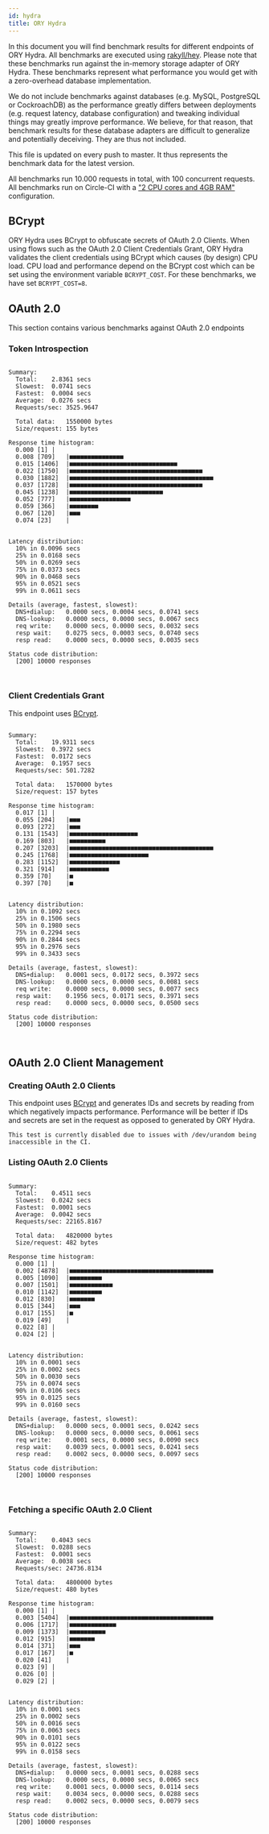 ```yaml
---
id: hydra
title: ORY Hydra
---
```


In this document you will find benchmark results for different endpoints of ORY Hydra. All benchmarks are executed
using [rakyll/hey](https://github.com/rakyll/hey). Please note that these benchmarks run against the in-memory storage
adapter of ORY Hydra. These benchmarks represent what performance you would get with a zero-overhead database implementation.

We do not include benchmarks against databases (e.g. MySQL, PostgreSQL or CockroachDB) as the performance greatly differs between
deployments (e.g. request latency, database configuration) and tweaking individual things may greatly improve performance.
We believe, for that reason, that benchmark results for these database adapters are difficult to generalize and potentially
deceiving. They are thus not included.

This file is updated on every push to master. It thus represents the benchmark data for the latest version.

All benchmarks run 10.000 requests in total, with 100 concurrent requests. All benchmarks run on Circle-CI with a
["2 CPU cores and 4GB RAM"](https://support.circleci.com/hc/en-us/articles/360000489307-Why-do-my-tests-take-longer-to-run-on-CircleCI-than-locally-)
configuration.

## BCrypt

ORY Hydra uses BCrypt to obfuscate secrets of OAuth 2.0 Clients. When using flows such as the OAuth 2.0 Client Credentials
Grant, ORY Hydra validates the client credentials using BCrypt which causes (by design) CPU load. CPU load and performance
depend on the BCrypt cost which can be set using the environment variable `BCRYPT_COST`. For these benchmarks,
we have set `BCRYPT_COST=8`.

## OAuth 2.0

This section contains various benchmarks against OAuth 2.0 endpoints

### Token Introspection

```

Summary:
  Total:	2.8361 secs
  Slowest:	0.0741 secs
  Fastest:	0.0004 secs
  Average:	0.0276 secs
  Requests/sec:	3525.9647
  
  Total data:	1550000 bytes
  Size/request:	155 bytes

Response time histogram:
  0.000 [1]	|
  0.008 [709]	|■■■■■■■■■■■■■■■
  0.015 [1406]	|■■■■■■■■■■■■■■■■■■■■■■■■■■■■■■
  0.022 [1750]	|■■■■■■■■■■■■■■■■■■■■■■■■■■■■■■■■■■■■■
  0.030 [1882]	|■■■■■■■■■■■■■■■■■■■■■■■■■■■■■■■■■■■■■■■■
  0.037 [1728]	|■■■■■■■■■■■■■■■■■■■■■■■■■■■■■■■■■■■■■
  0.045 [1238]	|■■■■■■■■■■■■■■■■■■■■■■■■■■
  0.052 [777]	|■■■■■■■■■■■■■■■■■
  0.059 [366]	|■■■■■■■■
  0.067 [120]	|■■■
  0.074 [23]	|


Latency distribution:
  10% in 0.0096 secs
  25% in 0.0168 secs
  50% in 0.0269 secs
  75% in 0.0373 secs
  90% in 0.0468 secs
  95% in 0.0521 secs
  99% in 0.0611 secs

Details (average, fastest, slowest):
  DNS+dialup:	0.0000 secs, 0.0004 secs, 0.0741 secs
  DNS-lookup:	0.0000 secs, 0.0000 secs, 0.0067 secs
  req write:	0.0000 secs, 0.0000 secs, 0.0032 secs
  resp wait:	0.0275 secs, 0.0003 secs, 0.0740 secs
  resp read:	0.0000 secs, 0.0000 secs, 0.0035 secs

Status code distribution:
  [200]	10000 responses



```

### Client Credentials Grant

This endpoint uses [BCrypt](#bcrypt).

```

Summary:
  Total:	19.9311 secs
  Slowest:	0.3972 secs
  Fastest:	0.0172 secs
  Average:	0.1957 secs
  Requests/sec:	501.7282
  
  Total data:	1570000 bytes
  Size/request:	157 bytes

Response time histogram:
  0.017 [1]	|
  0.055 [204]	|■■■
  0.093 [272]	|■■■
  0.131 [1543]	|■■■■■■■■■■■■■■■■■■■
  0.169 [803]	|■■■■■■■■■■
  0.207 [3203]	|■■■■■■■■■■■■■■■■■■■■■■■■■■■■■■■■■■■■■■■■
  0.245 [1768]	|■■■■■■■■■■■■■■■■■■■■■■
  0.283 [1152]	|■■■■■■■■■■■■■■
  0.321 [914]	|■■■■■■■■■■■
  0.359 [70]	|■
  0.397 [70]	|■


Latency distribution:
  10% in 0.1092 secs
  25% in 0.1506 secs
  50% in 0.1980 secs
  75% in 0.2294 secs
  90% in 0.2844 secs
  95% in 0.2976 secs
  99% in 0.3433 secs

Details (average, fastest, slowest):
  DNS+dialup:	0.0001 secs, 0.0172 secs, 0.3972 secs
  DNS-lookup:	0.0000 secs, 0.0000 secs, 0.0081 secs
  req write:	0.0000 secs, 0.0000 secs, 0.0077 secs
  resp wait:	0.1956 secs, 0.0171 secs, 0.3971 secs
  resp read:	0.0000 secs, 0.0000 secs, 0.0500 secs

Status code distribution:
  [200]	10000 responses



```

## OAuth 2.0 Client Management

### Creating OAuth 2.0 Clients

This endpoint uses [BCrypt](#bcrypt) and generates IDs and secrets by reading from  which negatively impacts
performance. Performance will be better if IDs and secrets are set in the request as opposed to generated by ORY Hydra.

```
This test is currently disabled due to issues with /dev/urandom being inaccessible in the CI.
```

### Listing OAuth 2.0 Clients

```

Summary:
  Total:	0.4511 secs
  Slowest:	0.0242 secs
  Fastest:	0.0001 secs
  Average:	0.0042 secs
  Requests/sec:	22165.8167
  
  Total data:	4820000 bytes
  Size/request:	482 bytes

Response time histogram:
  0.000 [1]	|
  0.002 [4878]	|■■■■■■■■■■■■■■■■■■■■■■■■■■■■■■■■■■■■■■■■
  0.005 [1090]	|■■■■■■■■■
  0.007 [1501]	|■■■■■■■■■■■■
  0.010 [1142]	|■■■■■■■■■
  0.012 [830]	|■■■■■■■
  0.015 [344]	|■■■
  0.017 [155]	|■
  0.019 [49]	|
  0.022 [8]	|
  0.024 [2]	|


Latency distribution:
  10% in 0.0001 secs
  25% in 0.0002 secs
  50% in 0.0030 secs
  75% in 0.0074 secs
  90% in 0.0106 secs
  95% in 0.0125 secs
  99% in 0.0160 secs

Details (average, fastest, slowest):
  DNS+dialup:	0.0000 secs, 0.0001 secs, 0.0242 secs
  DNS-lookup:	0.0000 secs, 0.0000 secs, 0.0061 secs
  req write:	0.0001 secs, 0.0000 secs, 0.0090 secs
  resp wait:	0.0039 secs, 0.0001 secs, 0.0241 secs
  resp read:	0.0002 secs, 0.0000 secs, 0.0097 secs

Status code distribution:
  [200]	10000 responses



```

### Fetching a specific OAuth 2.0 Client

```

Summary:
  Total:	0.4043 secs
  Slowest:	0.0288 secs
  Fastest:	0.0001 secs
  Average:	0.0038 secs
  Requests/sec:	24736.8134
  
  Total data:	4800000 bytes
  Size/request:	480 bytes

Response time histogram:
  0.000 [1]	|
  0.003 [5404]	|■■■■■■■■■■■■■■■■■■■■■■■■■■■■■■■■■■■■■■■■
  0.006 [1717]	|■■■■■■■■■■■■■
  0.009 [1373]	|■■■■■■■■■■
  0.012 [915]	|■■■■■■■
  0.014 [371]	|■■■
  0.017 [167]	|■
  0.020 [41]	|
  0.023 [9]	|
  0.026 [0]	|
  0.029 [2]	|


Latency distribution:
  10% in 0.0001 secs
  25% in 0.0002 secs
  50% in 0.0016 secs
  75% in 0.0063 secs
  90% in 0.0101 secs
  95% in 0.0122 secs
  99% in 0.0158 secs

Details (average, fastest, slowest):
  DNS+dialup:	0.0000 secs, 0.0001 secs, 0.0288 secs
  DNS-lookup:	0.0000 secs, 0.0000 secs, 0.0065 secs
  req write:	0.0001 secs, 0.0000 secs, 0.0114 secs
  resp wait:	0.0034 secs, 0.0000 secs, 0.0288 secs
  resp read:	0.0002 secs, 0.0000 secs, 0.0079 secs

Status code distribution:
  [200]	10000 responses



```

